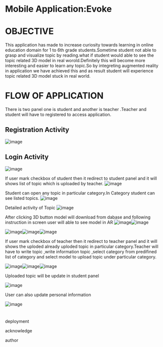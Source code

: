 # Mobile Application:Evoke

# OBJECTIVE
This application has made to increase curiosity towards learning in online education domain for 1 to 6th grade students.Sometime student not able to grasp and visualize topic by reading.what if student would able to see the topic related 3D model in real worold.Definitely this will become more interesting and easier to learn any topic.So by integreting 
augmented reality in application we have achieved this and as result student will experience topic related 3D model stuck in real world.


# FLOW OF APPLICATION
There is two panel one is student and another is teacher .Teacher and student will have to registered to access application.


## Registration Activity
![image](https://user-images.githubusercontent.com/61896510/134202984-bf9487b5-e9e5-4f56-a406-309634b3a115.png)


## Login Activity
![image](https://user-images.githubusercontent.com/61896510/134203206-80c125c7-d6ea-445d-bdee-459a5e50c2fd.png)


If user mark checkbox of student then it redirect to student panel and it will shows list of topic which is uploaded by teacher.
![image](https://user-images.githubusercontent.com/61896510/134203456-d9462033-ee2f-410d-9cd5-4075e39e6985.png)


Student can open any topic in particular category.In Category student can see listed topics.
![image](https://user-images.githubusercontent.com/61896510/134204478-6b42d39c-e8e6-4890-8e4d-a78948005ca0.png)

Detailed activity of Topic
![image](https://user-images.githubusercontent.com/61896510/134204552-f07bfdb2-aae6-4b1c-a737-ce060d171eb0.png)


After clicking 3D button model will download from dabase and following instruction in screen user will able to see model in AR
![image](https://user-images.githubusercontent.com/61896510/134207610-1487b8c2-016b-4d20-b1fe-84b226d8c583.png)![image](https://user-images.githubusercontent.com/61896510/134207738-44437e71-0df7-46d4-b430-827ad695e9cd.png)

![image](https://user-images.githubusercontent.com/61896510/134207790-5ecbd074-948b-499f-9d6a-f44ffe531aae.png)![image](https://user-images.githubusercontent.com/61896510/134207856-b5675274-4aaa-44af-bf1e-7892defa993e.png)![image](https://user-images.githubusercontent.com/61896510/134207913-825ec04f-b78f-4931-8c4a-6c4ddcb5d495.png)




If user mark checkbox of teacher then it redirect to teacher panel and it will shows the uploded already uploded topic in particular category.Teacher will have to write topic ,write information topic ,select category from predifined list of category and select model to upload topic under particular category.


![image](https://user-images.githubusercontent.com/61896510/134205615-def6af4a-3380-4042-a2ce-4e375ec7fa9a.png)![image](https://user-images.githubusercontent.com/61896510/134205686-f3c57dd9-ebc9-45fc-9630-65668a1b2f10.png)![image](https://user-images.githubusercontent.com/61896510/134205828-34b7996a-da35-4183-9154-01aa4a7f09e4.png)


Uploaded topic will be update in student panel

![image](https://user-images.githubusercontent.com/61896510/134207201-e1b49384-3c09-4844-883f-d7e6e7ce14e6.png)


User can also update personal information


![image](https://user-images.githubusercontent.com/61896510/134204695-1dea96aa-ae5f-43ba-bd0d-67a18bc9b26d.png)




# 
 
 
 
 deployment
 
 acknowledge
 
 author
 
 

